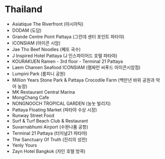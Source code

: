 # Thailand
* Asiatique The Riverfront (아시아틱)
* DODAM (도담)
* Grande Centre Point Pattaya (그란데 센터 포인트 파타야)
* ICONSIAM (아이콘 시암)
* Jae Tho Beef Noodles (쩨또 국수)
* J Inspired Hotel Pattaya (J 인스파이어드 호텔 파타야)
* KOURAKUEN Ramen - 3rd floor - Terminal 21 Pattaya
* Laem Charoen Seafood ICONSIAM (램짜런 씨푸드 아이콘시암점)
* Lumpini Park (룸피니 공원)
* Million Years Stone Park & Pattaya Crocodile Farm (백만년 바위 공원과 악어 농장)
* MK Restaurant Central Marina
* MongChang Cafe
* NONGNOOCH TROPICAL GARDEN (농눗 빌리지)
* Pattaya Floating Market (파타야 수상 시장)
* Runway Street Food
* Surf & Turf Beach Club & Restaurant
* Suvarnabhumi Airport (수완나품 공항)
* Terminal 21 Pattaya (터미널21 파타야)
* The Sanctuary Of Truth (진리의 성전)
* Yenly Yours
* Zayn Hotel Bangkok (자인 호텔 방콕)
